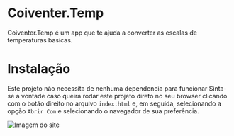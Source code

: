 # Coiventer.Temp

Coiventer.Temp é um app que te ajuda a converter as escalas de temperaturas basicas.

# Instalação

Este projeto não necessita de nenhuma dependencia para funcionar
Sinta-se a vontade caso queira rodar este projeto direto no seu browser clicando com o botão direito no arquivo `index.html` e, em seguida, selecionando a opção `Abrir Com` e selecionando o navegador de sua preferência.

  <img src=".assets/Conversor.png" alt="Imagem do site">
